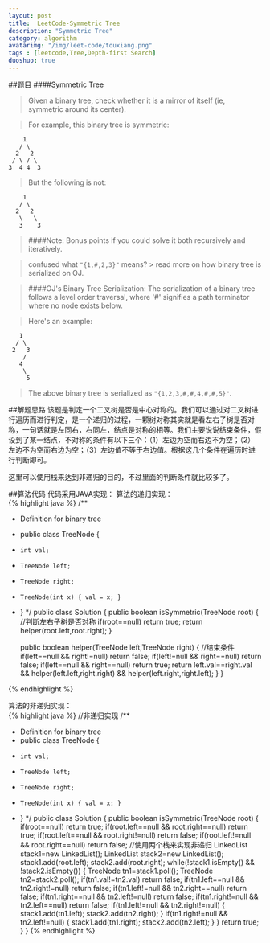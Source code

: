 ```yaml
---
layout: post
title:  LeetCode-Symmetric Tree
description: "Symmetric Tree"
category: algorithm
avatarimg: "/img/leet-code/touxiang.png"
tags : [leetcode,Tree,Depth-first Search]
duoshuo: true
---
```

##题目
####Symmetric Tree
>Given a binary tree, check whether it is a mirror of itself (ie, symmetric around its center).

>For example, this binary tree is symmetric:
>
	    1
	   / \
	  2   2
	 / \ / \
	3  4 4  3

>But the following is not:
>
	    1
	   / \
	  2   2
	   \   \
	   3    3

>####Note:
>Bonus points if you could solve it both recursively and iteratively.

>confused what `"{1,#,2,3}"` means? > read more on how binary tree is serialized on OJ.


>####OJ's Binary Tree Serialization:
>The serialization of a binary tree follows a level order traversal, where '#' signifies a path terminator where no node exists below.

>Here's an example:
>
	   1
	  / \
	 2   3
	    /
	   4
	    \
	     5

>The above binary tree is serialized as `"{1,2,3,#,#,4,#,#,5}"`.

<!-- more -->
	
##解题思路
该题是判定一个二叉树是否是中心对称的。我们可以通过对二叉树进行遍历而进行判定，是一个递归的过程，一颗树对称其实就是看左右子树是否对称，一句话就是左同右，右同左，结点是对称的相等。我们主要说说结束条件，假设到了某一结点，不对称的条件有以下三个：（1）左边为空而右边不为空；（2）左边不为空而右边为空；（3）左边值不等于右边值。根据这几个条件在遍历时进行判断即可。

这里可以使用栈来达到非递归的目的，不过里面的判断条件就比较多了。

##算法代码
代码采用JAVA实现： 
算法的递归实现：   
{% highlight java %}
/**
 * Definition for binary tree
 * public class TreeNode {
 *     int val;
 *     TreeNode left;
 *     TreeNode right;
 *     TreeNode(int x) { val = x; }
 * }
 */
public class Solution {
    public boolean isSymmetric(TreeNode root) {
    	//判断左右子树是否对称
    	if(root==null)
    		return true;
        return helper(root.left,root.right);
    }

    public boolean helper(TreeNode left,TreeNode right)
    {
    	//结束条件
    	if(left==null && right!=null)
    		return false;
    	if(left!=null && right==null)
    		return false;
    	if(left==null && right==null)
    		return true;
    	return left.val==right.val && helper(left.left,right.right) && helper(left.right,right.left);
    }
}

{% endhighlight %}

算法的非递归实现：   
{% highlight java %}
//非递归实现
/**
 * Definition for binary tree
 * public class TreeNode {
 *     int val;
 *     TreeNode left;
 *     TreeNode right;
 *     TreeNode(int x) { val = x; }
 * }
 */
public class Solution {
    public boolean isSymmetric(TreeNode root) {
    	if(root==null)
    		return true;
    	if(root.left==null && root.right==null)
    		return true;
    	if(root.left==null && root.right!=null)
    		return false;
    	if(root.left!=null && root.right==null)
    		return false;
    	//使用两个栈来实现非递归
    	LinkedList<TreeNode> stack1=new LinkedList<TreeNode>();
    	LinkedList<TreeNode> stack2=new LinkedList<TreeNode>();
    	stack1.add(root.left);
    	stack2.add(root.right);
    	while(!stack1.isEmpty() && !stack2.isEmpty())
    	{
    		TreeNode tn1=stack1.poll();
    		TreeNode tn2=stack2.poll();
    		if(tn1.val!=tn2.val)
    			return false;
    		if(tn1.left==null && tn2.right!=null)
    			return false;
    		if(tn1.left!=null && tn2.right==null)
    			return false;
    		if(tn1.right==null && tn2.left!=null)
    			return false;
    		if(tn1.right!=null && tn2.left==null)
    			return false;
    		if(tn1.left!=null && tn2.right!=null)
    		{
    			stack1.add(tn1.left);
    			stack2.add(tn2.right);
    		}
    		if(tn1.right!=null && tn2.left!=null)
    		{
    			stack1.add(tn1.right);
    			stack2.add(tn2.left);
    		}
    	}
    	return true;
    }
}
{% endhighlight %}



